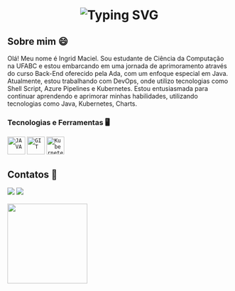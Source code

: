 <h1 align="center">
    <img src="https://readme-typing-svg.herokuapp.com?font=Fira+Code&pause=1000&random=false&width=435&lines=Bem-vindo+ao+meu+perfil!+%F0%9F%91%AF" alt="Typing SVG" />
</h1>

## Sobre mim 😄
Olá! Meu nome é Ingrid Maciel. Sou estudante de Ciência da Computação na UFABC e estou embarcando em uma jornada de aprimoramento através do curso Back-End oferecido pela Ada, com um enfoque especial em Java. Atualmente, estou trabalhando com DevOps, onde utilizo tecnologias como Shell Script, Azure Pipelines e Kubernetes.
Estou entusiasmada para continuar aprendendo e aprimorar minhas habilidades, utilizando tecnologias como Java, Kubernetes, Charts.

### Tecnologias e Ferramentas 🖥️
<code><img width="40px" src="https://cdn.jsdelivr.net/gh/devicons/devicon/icons/java/java-original.svg" title = "JAVA"/></code>
<code><img width="40px" src="https://cdn.jsdelivr.net/gh/devicons/devicon/icons/git/git-original.svg" title = "GIT"/></code>
<code><img width="40px" src="https://cdn.jsdelivr.net/gh/devicons/devicon/icons/kubernetes/kubernetes-plain.svg" title="Kubernetes"/></code>

## Contatos 📧
<div> 
<a href = "mailto:ingridmmontei@gmail.com"> <img src="https://img.shields.io/badge/-Gmail-c42528?style=for-the-badge&logo=gmail&logoColor=white" target="_blank"></a>
<a href="https://www.linkedin.com/in/ingrid-m-maciel/" target="_blank"><img src="https://img.shields.io/badge/-LinkedIn-%230077B5?style=for-the-badge&logo=linkedin&logoColor=white"  target="_blank"></a> 
</div>&nbsp;&nbsp;

<div>
  <img height="180cm" src="https://github-redme-stats.vercel.app/api/top-langs/?username=ingridmmaciel&layout=compact&langs_count=16&theme=dracula">
</div>
